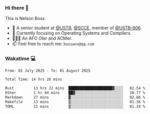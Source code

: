 ### Hi there 👋

<!--
**bosswnx/bosswnx** is a ✨ _special_ ✨ repository because its `README.md` (this file) appears on your GitHub profile.

Here are some ideas to get you started:

- 🔭 I’m currently working on ...
- 🌱 I’m currently learning ...
- 👯 I’m looking to collaborate on ...
- 🤔 I’m looking for help with ...
- 💬 Ask me about ...
- 📫 How to reach me: ...
- 😄 Pronouns: ...
- ⚡ Fun fact: ...
-->

This is Nelson Boss.

- 🏫 A senior student at [@USTB](https://www.ustb.edu.cn/), [@SCCE](https://scce.ustb.edu.cn/), member of [@USTB-806](https://ustb-806.github.io/).
- 🌱 Currently focusing on Operating Systems and Compilers.
- 🧑🏻‍💻 An AFO OIer and ACMer.
- 📫 Feel free to reach me: `bosswnx@qq.com`

### Wakatime 💻

<!--START_SECTION:waka-->

```txt
From: 02 July 2025 - To: 01 August 2025

Total Time: 14 hrs 26 mins

Rust         13 hrs 22 mins  ████████████████████▓░░░░   82.54 %
Other        1 hr 44 mins    ██▓░░░░░░░░░░░░░░░░░░░░░░   10.77 %
Markdown     27 mins         ▓░░░░░░░░░░░░░░░░░░░░░░░░   02.86 %
Makefile     13 mins         ▒░░░░░░░░░░░░░░░░░░░░░░░░   01.36 %
TOML         12 mins         ▒░░░░░░░░░░░░░░░░░░░░░░░░   01.34 %
```

<!--END_SECTION:waka-->
